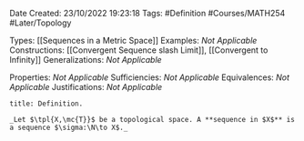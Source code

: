 <div class="topSpace"></div>

Date Created: 23/10/2022 19:23:18
Tags: #Definition #Courses/MATH254 #Later/Topology

Types: [[Sequences in a Metric Space]]
Examples: _Not Applicable_
Constructions: [[Convergent Sequence slash Limit]], [[Convergent to Infinity]]
Generalizations: _Not Applicable_

Properties: _Not Applicable_
Sufficiencies: _Not Applicable_
Equivalences: _Not Applicable_
Justifications: _Not Applicable_

``` ad-Definition
title: Definition.

_Let $\tpl{X,\mc{T}}$ be a topological space. A **sequence in $X$** is a sequence $\sigma:\N\to X$._

```
